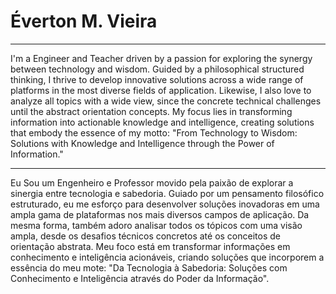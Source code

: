# Éverton M. Vieira

---

I'm a Engineer and Teacher driven by a passion for exploring the synergy between technology and
wisdom. Guided by a philosophical structured thinking, I thrive to develop innovative solutions
across a wide range of platforms in the most diverse fields of application. Likewise, I also love
to analyze all topics with a wide view, since the concrete technical challenges until the abstract
orientation concepts. My focus lies in transforming information into actionable knowledge and
intelligence, creating solutions that embody the essence of my motto: "From Technology to Wisdom:
Solutions with Knowledge and Intelligence through the Power of Information."

---

Eu Sou um Engenheiro e Professor movido pela paixão de explorar a sinergia entre tecnologia e
sabedoria. Guiado por um pensamento filosófico estruturado, eu me esforço para desenvolver soluções
inovadoras em uma ampla gama de plataformas nos mais diversos campos de aplicação. Da mesma forma,
também adoro analisar todos os tópicos com uma visão ampla, desde os desafios técnicos concretos até
os conceitos de orientação abstrata. Meu foco está em transformar informações em conhecimento e
inteligência acionáveis, criando soluções que incorporem a essência do meu mote: "Da Tecnologia à
Sabedoria: Soluções com Conhecimento e Inteligência através do Poder da Informação".
